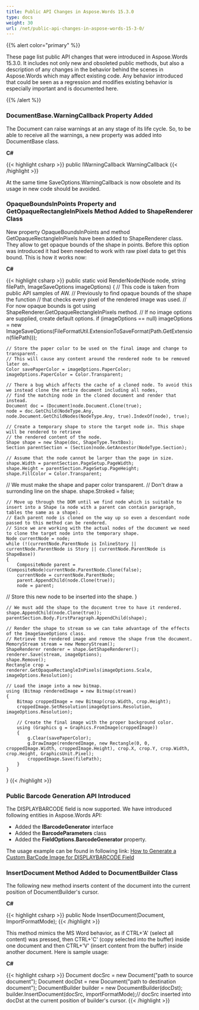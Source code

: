```yaml
---
title: Public API Changes in Aspose.Words 15.3.0
type: docs
weight: 30
url: /net/public-api-changes-in-aspose-words-15-3-0/
---
```


{{% alert color="primary" %}} 

These page list public API changes that were introduced in Aspose.Words 15.3.0. It includes not only new and obsoleted public methods, but also a description of any changes in the behavior behind the scenes in Aspose.Words which may affect existing code. Any behavior introduced that could be seen as a regression and modifies existing behavior is especially important and is documented here.

{{% /alert %}} 
### **DocumentBase.WarningCallback Property Added**
The Document can raise warnings at an any stage of its life cycle. So, to be able to receive all the warnings, a new property was added into DocumentBase class.

**C#**

{{< highlight csharp >}}
public IWarningCallback WarningCallback
{{< /highlight >}}

At the same time SaveOptions.WarningCallback is now obsolete and its usage in new code should be avoided.
### **OpaqueBoundsInPoints Property and GetOpaqueRectangleInPixels Method Added to ShapeRenderer Class**
New property OpaqueBoundsInPoints and method GetOpaqueRectangleInPixels have been added to ShapeRenderer class. They allow to get opaque bounds of the shape in points. Before this option was introduced it had been needed to work with raw pixel data to get this bound. This is how it works now:

**C#**

{{< highlight csharp >}}
public static void RenderNode(Node node, string filePath, ImageSaveOptions imageOptions)
{
    // This code is taken from public API samples of AW.
    // Previously to find opaque bounds of the shape the function
    // that checks every pixel of the rendered image was used.
    // For now opaque bounds is got using ShapeRenderer.GetOpaqueRectangleInPixels method.
    // If no image options are supplied, create default options.
    if (imageOptions == null)
        imageOptions = new ImageSaveOptions(FileFormatUtil.ExtensionToSaveFormat(Path.GetExtension(filePath)));

    // Store the paper color to be used on the final image and change to transparent.
    // This will cause any content around the rendered node to be removed later on.
    Color savePaperColor = imageOptions.PaperColor;
    imageOptions.PaperColor = Color.Transparent;

    // There a bug which affects the cache of a cloned node. To avoid this we instead clone the entire document including all nodes,
    // find the matching node in the cloned document and render that instead.
    Document doc = (Document)node.Document.Clone(true);
    node = doc.GetChild(NodeType.Any, node.Document.GetChildNodes(NodeType.Any, true).IndexOf(node), true);

    // Create a temporary shape to store the target node in. This shape will be rendered to retrieve
    // the rendered content of the node.
    Shape shape = new Shape(doc, ShapeType.TextBox);
    Section parentSection = (Section)node.GetAncestor(NodeType.Section);

    // Assume that the node cannot be larger than the page in size.
    shape.Width = parentSection.PageSetup.PageWidth;
    shape.Height = parentSection.PageSetup.PageHeight;
    shape.FillColor = Color.Transparent;
 // We must make the shape and paper color transparent.
    // Don't draw a surronding line on the shape.
    shape.Stroked = false;

    // Move up through the DOM until we find node which is suitable to insert into a Shape (a node with a parent can contain paragraph, tables the same as a shape).
    // Each parent node is cloned on the way up so even a descendant node passed to this method can be rendered.
    // Since we are working with the actual nodes of the document we need to clone the target node into the temporary shape.
    Node currentNode = node;
    while (!(currentNode.ParentNode is InlineStory || currentNode.ParentNode is Story || currentNode.ParentNode is ShapeBase))
    {
        CompositeNode parent = (CompositeNode)currentNode.ParentNode.Clone(false);
        currentNode = currentNode.ParentNode;
        parent.AppendChild(node.Clone(true));
        node = parent;
 // Store this new node to be inserted into the shape.
    }

    // We must add the shape to the document tree to have it rendered.
    shape.AppendChild(node.Clone(true));
    parentSection.Body.FirstParagraph.AppendChild(shape);

    // Render the shape to stream so we can take advantage of the effects of the ImageSaveOptions class.
    // Retrieve the rendered image and remove the shape from the document.
    MemoryStream stream = new MemoryStream();
    ShapeRenderer renderer = shape.GetShapeRenderer();
    renderer.Save(stream, imageOptions);
    shape.Remove();
    Rectangle crop = renderer.GetOpaqueRectangleInPixels(imageOptions.Scale, imageOptions.Resolution);

    // Load the image into a new bitmap.
    using (Bitmap renderedImage = new Bitmap(stream))
    {
        Bitmap croppedImage = new Bitmap(crop.Width, crop.Height);
        croppedImage.SetResolution(imageOptions.Resolution, imageOptions.Resolution);

        // Create the final image with the proper background color.
        using (Graphics g = Graphics.FromImage(croppedImage))
        {
            g.Clear(savePaperColor);
            g.DrawImage(renderedImage, new Rectangle(0, 0, croppedImage.Width, croppedImage.Height), crop.X, crop.Y, crop.Width, crop.Height, GraphicsUnit.Pixel);
            croppedImage.Save(filePath);
        }
    }
}
{{< /highlight >}}
### **Public Barcode Generation API Introduced**
The DISPLAYBARCODE field is now supported. We have introduced following entities in Aspose.Words API:

- Added the **IBarcodeGenerator** interface
- Added the **BarcodeParameters** class
- Added the **FieldOptions.BarcodeGenerator** property.

The usage example can be found in following link:
[How to Generate a Custom BarCode Image for DISPLAYBARCODE Field](https://docs.aspose.com/words/net/how-to-generate-a-custom-barcode-image-for-displaybarcode-field/)
### **InsertDocument Method Added to DocumentBuilder Class**
The following new method inserts content of the document into the current position of DocumentBuilder's cursor.

**C#**

{{< highlight csharp >}}
public Node InsertDocument(Document, ImportFormatMode);
{{< /highlight >}}

This method mimics the MS Word behavior, as if CTRL+'A' (select all content) was pressed, then CTRL+'C' (copy selected into the buffer) inside one document and then CTRL+'V' (insert content from the buffer) inside another document. Here is sample usage:

**C#**

{{< highlight csharp >}}
Document docSrc = new Document("path to source document");
Document docDst = new Document("path to destination document");
DocumentBuilder builder = new DocumentBuilder(docDst);
builder.InsertDocument(docSrc, importFormatMode);// docSrc inserted into docDst at the current position of builder's cursor.
{{< /highlight >}}
